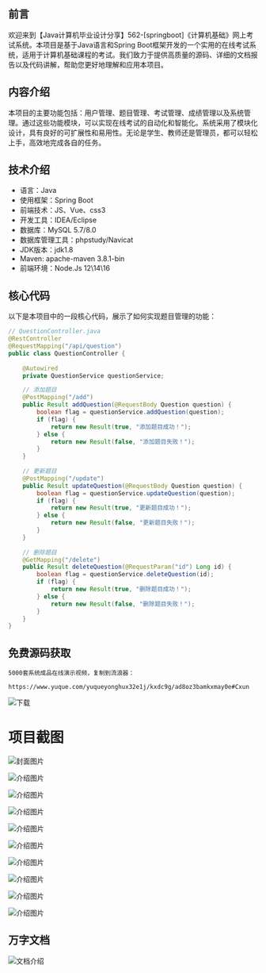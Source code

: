 ## 前言

欢迎来到【Java计算机毕业设计分享】562-[springboot]《计算机基础》网上考试系统。本项目是基于Java语言和Spring Boot框架开发的一个实用的在线考试系统，适用于计算机基础课程的考试。我们致力于提供高质量的源码、详细的文档报告以及代码讲解，帮助您更好地理解和应用本项目。

## 内容介绍

本项目的主要功能包括：用户管理、题目管理、考试管理、成绩管理以及系统管理。通过这些功能模块，可以实现在线考试的自动化和智能化。系统采用了模块化设计，具有良好的可扩展性和易用性。无论是学生、教师还是管理员，都可以轻松上手，高效地完成各自的任务。

## 技术介绍

- 语言：Java
- 使用框架：Spring Boot
- 前端技术：JS、Vue、css3
- 开发工具：IDEA/Eclipse
- 数据库：MySQL 5.7/8.0
- 数据库管理工具：phpstudy/Navicat
- JDK版本：jdk1.8
- Maven: apache-maven 3.8.1-bin
- 前端环境：Node.Js 12\14\16

## 核心代码

以下是本项目中的一段核心代码，展示了如何实现题目管理的功能：

```java
// QuestionController.java
@RestController
@RequestMapping("/api/question")
public class QuestionController {
    
    @Autowired
    private QuestionService questionService;

    // 添加题目
    @PostMapping("/add")
    public Result addQuestion(@RequestBody Question question) {
        boolean flag = questionService.addQuestion(question);
        if (flag) {
            return new Result(true, "添加题目成功！");
        } else {
            return new Result(false, "添加题目失败！");
        }
    }
    
    // 更新题目
    @PostMapping("/update")
    public Result updateQuestion(@RequestBody Question question) {
        boolean flag = questionService.updateQuestion(question);
        if (flag) {
            return new Result(true, "更新题目成功！");
        } else {
            return new Result(false, "更新题目失败！");
        }
    }
    
    // 删除题目
    @GetMapping("/delete")
    public Result deleteQuestion(@RequestParam("id") Long id) {
        boolean flag = questionService.deleteQuestion(id);
        if (flag) {
            return new Result(true, "删除题目成功！");
        } else {
            return new Result(false, "删除题目失败！");
        }
    }
}
```

## 免费源码获取

```
5000套系统成品在线演示视频，复制到流浪器： 
```
```
https://www.yuque.com/yuqueyonghux32e1j/kxdc9g/ad8oz3bamkxmay0e#Cxun
```
![下载](https://img12.360buyimg.com/ddimg/jfs/t1/339687/11/1349/28408/68ad865fF412d7877/adaa650483a100f2.jpg)

# 项目截图

![封面图片](https://img11.360buyimg.com/ddimg/jfs/t1/334813/25/10695/206340/68bdb3cfFe39e1b43/2ae8e6684ca5032d.jpg)

![介绍图片](https://img11.360buyimg.com/ddimg/jfs/t1/327677/35/17062/165916/68bdb3a7Fa0cc55e3/a9d7873366ff79b3.jpg)

![介绍图片](https://img13.360buyimg.com/ddimg/jfs/t1/346130/13/738/52272/68bdb3a7Ffffedb61/e84d3a1eb8a6c9b6.jpg)

![介绍图片](https://img11.360buyimg.com/ddimg/jfs/t1/348586/26/763/20650/68bdb3a8F1b67e444/31a129466a643af6.jpg)

![介绍图片](https://img11.360buyimg.com/ddimg/jfs/t1/349158/39/765/11203/68bdb3a9F27a0f8d7/975d949dbf1bc2c3.jpg)

![介绍图片](https://img10.360buyimg.com/ddimg/jfs/t1/338588/23/8076/14900/68bdb3a9Fdba62b90/b59727e1dac2ff6d.jpg)

![介绍图片](https://img11.360buyimg.com/ddimg/jfs/t1/335025/13/10559/16824/68bdb3aaFa8fc0afd/e0ea18c5e4453070.jpg)

![介绍图片](https://img13.360buyimg.com/ddimg/jfs/t1/332652/12/10693/15774/68bdb3abF55f8720c/53eac1ab56675930.jpg)

![介绍图片](https://img12.360buyimg.com/ddimg/jfs/t1/334133/24/10653/16762/68bdb3abF9dd28a3d/34dbfd4ebb48a16e.jpg)

![介绍图片](https://img14.360buyimg.com/ddimg/jfs/t1/327919/4/17466/9757/68bdb3acFfc18b0cf/67e67ac4d2425bca.jpg)


## 万字文档
![文档介绍](https://img14.360buyimg.com/ddimg/jfs/t1/338393/1/3576/156947/68b1ad0cF74dc525c/ff9cd6c574295685.jpg)
